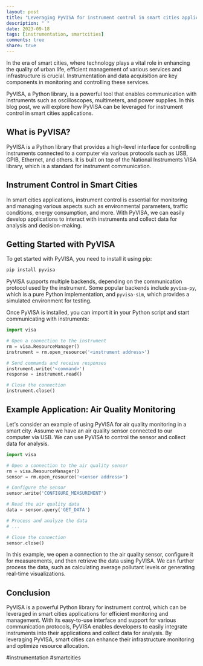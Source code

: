 ```yaml
---
layout: post
title: "Leveraging PyVISA for instrument control in smart cities applications"
description: " "
date: 2023-09-18
tags: [instrumentation, smartcities]
comments: true
share: true
---
```


In the era of smart cities, where technology plays a vital role in enhancing the quality of urban life, efficient management of various services and infrastructure is crucial. Instrumentation and data acquisition are key components in monitoring and controlling these services.

PyVISA, a Python library, is a powerful tool that enables communication with instruments such as oscilloscopes, multimeters, and power supplies. In this blog post, we will explore how PyVISA can be leveraged for instrument control in smart cities applications.

## What is PyVISA?

PyVISA is a Python library that provides a high-level interface for controlling instruments connected to a computer via various protocols such as USB, GPIB, Ethernet, and others. It is built on top of the National Instruments VISA library, which is a standard for instrument communication.

## Instrument Control in Smart Cities

In smart cities applications, instrument control is essential for monitoring and managing various aspects such as environmental parameters, traffic conditions, energy consumption, and more. With PyVISA, we can easily develop applications to interact with instruments and collect data for analysis and decision-making.

## Getting Started with PyVISA

To get started with PyVISA, you need to install it using pip:

```python
pip install pyvisa
```

PyVISA supports multiple backends, depending on the communication protocol used by the instrument. Some popular backends include `pyvisa-py`, which is a pure Python implementation, and `pyvisa-sim`, which provides a simulated environment for testing.

Once PyVISA is installed, you can import it in your Python script and start communicating with instruments:

```python
import visa

# Open a connection to the instrument
rm = visa.ResourceManager()
instrument = rm.open_resource('<instrument address>')

# Send commands and receive responses
instrument.write('<command>')
response = instrument.read()

# Close the connection
instrument.close()
```

## Example Application: Air Quality Monitoring

Let's consider an example of using PyVISA for air quality monitoring in a smart city. Assume we have an air quality sensor connected to our computer via USB. We can use PyVISA to control the sensor and collect data for analysis.

```python
import visa

# Open a connection to the air quality sensor
rm = visa.ResourceManager()
sensor = rm.open_resource('<sensor address>')

# Configure the sensor
sensor.write('CONFIGURE_MEASUREMENT')

# Read the air quality data
data = sensor.query('GET_DATA')

# Process and analyze the data
# ...

# Close the connection
sensor.close()
```

In this example, we open a connection to the air quality sensor, configure it for measurements, and then retrieve the data using PyVISA. We can further process the data, such as calculating average pollutant levels or generating real-time visualizations.

## Conclusion

PyVISA is a powerful Python library for instrument control, which can be leveraged in smart cities applications for efficient monitoring and management. With its easy-to-use interface and support for various communication protocols, PyVISA enables developers to easily integrate instruments into their applications and collect data for analysis. By leveraging PyVISA, smart cities can enhance their infrastructure monitoring and optimize resource allocation.

#instrumentation #smartcities